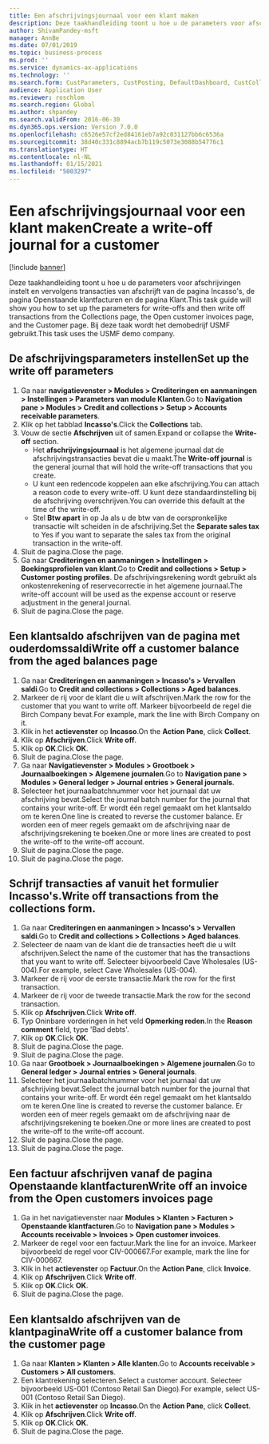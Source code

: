 ```yaml
---
title: Een afschrijvingsjournaal voor een klant maken
description: Deze taakhandleiding toont u hoe u de parameters voor afschrijvingen instelt en vervolgens transacties van afschrijft van de pagina Incasso's, de pagina Openstaande klantfacturen en de pagina Klant.
author: ShivamPandey-msft
manager: AnnBe
ms.date: 07/01/2019
ms.topic: business-process
ms.prod: ''
ms.service: dynamics-ax-applications
ms.technology: ''
ms.search.form: CustParameters, CustPosting, DefaultDashboard, CustCollectionsPoolsListPage, CustWriteOff, LedgerJournalTable, LedgerJournalTransDaily, CustCollections, CustOpenInvoicesListPage, CustTable
audience: Application User
ms.reviewer: roschlom
ms.search.region: Global
ms.author: shpandey
ms.search.validFrom: 2016-06-30
ms.dyn365.ops.version: Version 7.0.0
ms.openlocfilehash: c6526e57cf2ed84161eb7a92c031127bb6c6536a
ms.sourcegitcommit: 38d40c331c8894acb7b119c5073e3088b54776c1
ms.translationtype: HT
ms.contentlocale: nl-NL
ms.lasthandoff: 01/15/2021
ms.locfileid: "5003297"
---
```

# <a name="create-a-write-off-journal-for-a-customer"></a><span data-ttu-id="67096-103">Een afschrijvingsjournaal voor een klant maken</span><span class="sxs-lookup"><span data-stu-id="67096-103">Create a write-off journal for a customer</span></span>

[!include [banner](../../includes/banner.md)]

<span data-ttu-id="67096-104">Deze taakhandleiding toont u hoe u de parameters voor afschrijvingen instelt en vervolgens transacties van afschrijft van de pagina Incasso's, de pagina Openstaande klantfacturen en de pagina Klant.</span><span class="sxs-lookup"><span data-stu-id="67096-104">This task guide will show you how to set up the parameters for write-offs and then write off transactions from the Collections page, the Open customer invoices page, and the Customer page.</span></span> <span data-ttu-id="67096-105">Bij deze taak wordt het demobedrijf USMF gebruikt.</span><span class="sxs-lookup"><span data-stu-id="67096-105">This task uses the USMF demo company.</span></span>


## <a name="set-up-the-write-off-parameters"></a><span data-ttu-id="67096-106">De afschrijvingsparameters instellen</span><span class="sxs-lookup"><span data-stu-id="67096-106">Set up the write off parameters</span></span>
1. <span data-ttu-id="67096-107">Ga naar **navigatievenster > Modules > Crediteringen en aanmaningen > Instellingen > Parameters van module Klanten**.</span><span class="sxs-lookup"><span data-stu-id="67096-107">Go to **Navigation pane > Modules > Credit and collections > Setup > Accounts receivable parameters**.</span></span>
2. <span data-ttu-id="67096-108">Klik op het tabblad **Incasso's**.</span><span class="sxs-lookup"><span data-stu-id="67096-108">Click the **Collections** tab.</span></span>
3. <span data-ttu-id="67096-109">Vouw de sectie **Afschrijven** uit of samen.</span><span class="sxs-lookup"><span data-stu-id="67096-109">Expand or collapse the **Write-off** section.</span></span>
    - <span data-ttu-id="67096-110">Het **afschrijvingsjournaal** is het algemene journaal dat de afschrijvingstransacties bevat die u maakt.</span><span class="sxs-lookup"><span data-stu-id="67096-110">The **Write-off journal** is the general journal that will hold the write-off transactions that you create.</span></span>  
    - <span data-ttu-id="67096-111">U kunt een redencode koppelen aan elke afschrijving.</span><span class="sxs-lookup"><span data-stu-id="67096-111">You can attach a reason code to every write-off.</span></span> <span data-ttu-id="67096-112">U kunt deze standaardinstelling bij de afschrijving overschrijven.</span><span class="sxs-lookup"><span data-stu-id="67096-112">You can override this default at the time of the write-off.</span></span>  
    - <span data-ttu-id="67096-113">Stel **Btw apart** in op Ja als u de btw van de oorspronkelijke transactie wilt scheiden in de afschrijving.</span><span class="sxs-lookup"><span data-stu-id="67096-113">Set the **Separate sales tax** to Yes if you want to separate the sales tax from the original transaction in the write-off.</span></span>  
4. <span data-ttu-id="67096-114">Sluit de pagina.</span><span class="sxs-lookup"><span data-stu-id="67096-114">Close the page.</span></span>
5. <span data-ttu-id="67096-115">Ga naar **Crediteringen en aanmaningen > Instellingen > Boekingsprofielen van klant**.</span><span class="sxs-lookup"><span data-stu-id="67096-115">Go to **Credit and collections > Setup > Customer posting profiles**.</span></span> <span data-ttu-id="67096-116">De afschrijvingsrekening wordt gebruikt als onkostenrekening of reservecorrectie in het algemene journaal.</span><span class="sxs-lookup"><span data-stu-id="67096-116">The write-off account will be used as the expense account or reserve adjustment in the general journal.</span></span>
6. <span data-ttu-id="67096-117">Sluit de pagina.</span><span class="sxs-lookup"><span data-stu-id="67096-117">Close the page.</span></span>

## <a name="write-off-a-customer-balance-from-the-aged-balances-page"></a><span data-ttu-id="67096-118">Een klantsaldo afschrijven van de pagina met ouderdomssaldi</span><span class="sxs-lookup"><span data-stu-id="67096-118">Write off a customer balance from the aged balances page</span></span>
1. <span data-ttu-id="67096-119">Ga naar **Crediteringen en aanmaningen > Incasso's > Vervallen saldi**.</span><span class="sxs-lookup"><span data-stu-id="67096-119">Go to **Credit and collections > Collections > Aged balances**.</span></span>
2. <span data-ttu-id="67096-120">Markeer de rij voor de klant die u wilt afschrijven.</span><span class="sxs-lookup"><span data-stu-id="67096-120">Mark the row for the customer that you want to write off.</span></span> <span data-ttu-id="67096-121">Markeer bijvoorbeeld de regel die Birch Company bevat.</span><span class="sxs-lookup"><span data-stu-id="67096-121">For example, mark the line with Birch Company on it.</span></span>
3. <span data-ttu-id="67096-122">Klik in het **actievenster** op **Incasso**.</span><span class="sxs-lookup"><span data-stu-id="67096-122">On the **Action Pane**, click **Collect**.</span></span>
4. <span data-ttu-id="67096-123">Klik op **Afschrijven**.</span><span class="sxs-lookup"><span data-stu-id="67096-123">Click **Write off**.</span></span>
5. <span data-ttu-id="67096-124">Klik op **OK**.</span><span class="sxs-lookup"><span data-stu-id="67096-124">Click **OK**.</span></span>
6. <span data-ttu-id="67096-125">Sluit de pagina.</span><span class="sxs-lookup"><span data-stu-id="67096-125">Close the page.</span></span>
7. <span data-ttu-id="67096-126">Ga naar **Navigatievenster > Modules > Grootboek > Journaalboekingen > Algemene journalen**.</span><span class="sxs-lookup"><span data-stu-id="67096-126">Go to **Navigation pane > Modules > General ledger > Journal entries > General journals**.</span></span>
8. <span data-ttu-id="67096-127">Selecteer het journaalbatchnummer voor het journaal dat uw afschrijving bevat.</span><span class="sxs-lookup"><span data-stu-id="67096-127">Select the journal batch number for the journal that contains your write-off.</span></span> <span data-ttu-id="67096-128">Er wordt één regel gemaakt om het klantsaldo om te keren.</span><span class="sxs-lookup"><span data-stu-id="67096-128">One line is created to reverse the customer balance.</span></span> <span data-ttu-id="67096-129">Er worden een of meer regels gemaakt om de afschrijving naar de afschrijvingsrekening te boeken.</span><span class="sxs-lookup"><span data-stu-id="67096-129">One or more lines are created to post the write-off to the write-off account.</span></span>  
9. <span data-ttu-id="67096-130">Sluit de pagina.</span><span class="sxs-lookup"><span data-stu-id="67096-130">Close the page.</span></span>
10. <span data-ttu-id="67096-131">Sluit de pagina.</span><span class="sxs-lookup"><span data-stu-id="67096-131">Close the page.</span></span>

## <a name="write-off-transactions-from-the-collections-form"></a><span data-ttu-id="67096-132">Schrijf transacties af vanuit het formulier Incasso's.</span><span class="sxs-lookup"><span data-stu-id="67096-132">Write off transactions from the collections form.</span></span>
1. <span data-ttu-id="67096-133">Ga naar **Crediteringen en aanmaningen > Incasso's > Vervallen saldi**.</span><span class="sxs-lookup"><span data-stu-id="67096-133">Go to **Credit and collections > Collections > Aged balances**.</span></span>
2. <span data-ttu-id="67096-134">Selecteer de naam van de klant die de transacties heeft die u wilt afschrijven.</span><span class="sxs-lookup"><span data-stu-id="67096-134">Select the name of the customer that has the transactions that you want to write off.</span></span> <span data-ttu-id="67096-135">Selecteer bijvoorbeeld Cave Wholesales (US-004).</span><span class="sxs-lookup"><span data-stu-id="67096-135">For example, select Cave Wholesales (US-004).</span></span>
3. <span data-ttu-id="67096-136">Markeer de rij voor de eerste transactie.</span><span class="sxs-lookup"><span data-stu-id="67096-136">Mark the row for the first transaction.</span></span>
4. <span data-ttu-id="67096-137">Markeer de rij voor de tweede transactie.</span><span class="sxs-lookup"><span data-stu-id="67096-137">Mark the row for the second transaction.</span></span>
5. <span data-ttu-id="67096-138">Klik op **Afschrijven**.</span><span class="sxs-lookup"><span data-stu-id="67096-138">Click **Write off**.</span></span>
6. <span data-ttu-id="67096-139">Typ Oninbare vorderingen in het veld **Opmerking reden**.</span><span class="sxs-lookup"><span data-stu-id="67096-139">In the **Reason comment** field, type 'Bad debts'.</span></span>
7. <span data-ttu-id="67096-140">Klik op **OK**.</span><span class="sxs-lookup"><span data-stu-id="67096-140">Click **OK**.</span></span>
8. <span data-ttu-id="67096-141">Sluit de pagina.</span><span class="sxs-lookup"><span data-stu-id="67096-141">Close the page.</span></span>
9. <span data-ttu-id="67096-142">Sluit de pagina.</span><span class="sxs-lookup"><span data-stu-id="67096-142">Close the page.</span></span>
10. <span data-ttu-id="67096-143">Ga naar **Grootboek > Journaalboekingen > Algemene journalen**.</span><span class="sxs-lookup"><span data-stu-id="67096-143">Go to **General ledger > Journal entries > General journals**.</span></span>
11. <span data-ttu-id="67096-144">Selecteer het journaalbatchnummer voor het journaal dat uw afschrijving bevat.</span><span class="sxs-lookup"><span data-stu-id="67096-144">Select the journal batch number for the journal that contains your write-off.</span></span> <span data-ttu-id="67096-145">Er wordt één regel gemaakt om het klantsaldo om te keren.</span><span class="sxs-lookup"><span data-stu-id="67096-145">One line is created to reverse the customer balance.</span></span> <span data-ttu-id="67096-146">Er worden een of meer regels gemaakt om de afschrijving naar de afschrijvingsrekening te boeken.</span><span class="sxs-lookup"><span data-stu-id="67096-146">One or more lines are created to post the write-off to the write-off account.</span></span>  
12. <span data-ttu-id="67096-147">Sluit de pagina.</span><span class="sxs-lookup"><span data-stu-id="67096-147">Close the page.</span></span>
13. <span data-ttu-id="67096-148">Sluit de pagina.</span><span class="sxs-lookup"><span data-stu-id="67096-148">Close the page.</span></span>

## <a name="write-off-an-invoice-from-the-open-customers-invoices-page"></a><span data-ttu-id="67096-149">Een factuur afschrijven vanaf de pagina Openstaande klantfacturen</span><span class="sxs-lookup"><span data-stu-id="67096-149">Write off an invoice from the Open customers invoices page</span></span>
1. <span data-ttu-id="67096-150">Ga in het navigatievenster naar **Modules > Klanten > Facturen > Openstaande klantfacturen**.</span><span class="sxs-lookup"><span data-stu-id="67096-150">Go to **Navigation pane > Modules > Accounts receivable > Invoices > Open customer invoices**.</span></span>
2. <span data-ttu-id="67096-151">Markeer de regel voor een factuur.</span><span class="sxs-lookup"><span data-stu-id="67096-151">Mark the line for an invoice.</span></span> <span data-ttu-id="67096-152">Markeer bijvoorbeeld de regel voor CIV-000667.</span><span class="sxs-lookup"><span data-stu-id="67096-152">For example, mark the line for CIV-000667.</span></span>
3. <span data-ttu-id="67096-153">Klik in het **actievenster** op **Factuur**.</span><span class="sxs-lookup"><span data-stu-id="67096-153">On the **Action Pane**, click **Invoice**.</span></span>
4. <span data-ttu-id="67096-154">Klik op **Afschrijven**.</span><span class="sxs-lookup"><span data-stu-id="67096-154">Click **Write off**.</span></span>
5. <span data-ttu-id="67096-155">Klik op **OK**.</span><span class="sxs-lookup"><span data-stu-id="67096-155">Click **OK**.</span></span>
6. <span data-ttu-id="67096-156">Sluit de pagina.</span><span class="sxs-lookup"><span data-stu-id="67096-156">Close the page.</span></span>

## <a name="write-off-a-customer-balance-from-the-customer-page"></a><span data-ttu-id="67096-157">Een klantsaldo afschrijven van de klantpagina</span><span class="sxs-lookup"><span data-stu-id="67096-157">Write off a customer balance from the customer page</span></span>
1. <span data-ttu-id="67096-158">Ga naar **Klanten > Klanten > Alle klanten**.</span><span class="sxs-lookup"><span data-stu-id="67096-158">Go to **Accounts receivable > Customers > All customers**.</span></span>
2. <span data-ttu-id="67096-159">Een klantrekening selecteren.</span><span class="sxs-lookup"><span data-stu-id="67096-159">Select a customer account.</span></span> <span data-ttu-id="67096-160">Selecteer bijvoorbeeld US-001 (Contoso Retail San Diego).</span><span class="sxs-lookup"><span data-stu-id="67096-160">For example, select US-001 (Contoso Retail San Diego).</span></span>
3. <span data-ttu-id="67096-161">Klik in het **actievenster** op **Incasso**.</span><span class="sxs-lookup"><span data-stu-id="67096-161">On the **Action Pane**, click **Collect**.</span></span>
4. <span data-ttu-id="67096-162">Klik op **Afschrijven**.</span><span class="sxs-lookup"><span data-stu-id="67096-162">Click **Write off**.</span></span>
5. <span data-ttu-id="67096-163">Klik op **OK**.</span><span class="sxs-lookup"><span data-stu-id="67096-163">Click **OK**.</span></span>
6. <span data-ttu-id="67096-164">Sluit de pagina.</span><span class="sxs-lookup"><span data-stu-id="67096-164">Close the page.</span></span>

